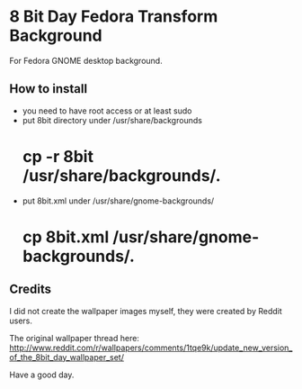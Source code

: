 # 8 Bit Day Fedora Transform Background

For Fedora GNOME desktop background.

## How to install

 - you need to have root access or at least sudo
 - put 8bit directory under /usr/share/backgrounds
     # cp -r 8bit /usr/share/backgrounds/.
 - put 8bit.xml under /usr/share/gnome-backgrounds/
     # cp 8bit.xml /usr/share/gnome-backgrounds/.

## Credits

I did not create the wallpaper images myself, they were created by Reddit users.

The original wallpaper thread here: http://www.reddit.com/r/wallpapers/comments/1tqe9k/update_new_version_of_the_8bit_day_wallpaper_set/

Have a good day.
